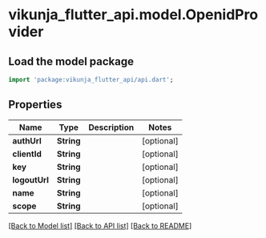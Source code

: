 # vikunja_flutter_api.model.OpenidProvider

## Load the model package
```dart
import 'package:vikunja_flutter_api/api.dart';
```

## Properties
Name | Type | Description | Notes
------------ | ------------- | ------------- | -------------
**authUrl** | **String** |  | [optional] 
**clientId** | **String** |  | [optional] 
**key** | **String** |  | [optional] 
**logoutUrl** | **String** |  | [optional] 
**name** | **String** |  | [optional] 
**scope** | **String** |  | [optional] 

[[Back to Model list]](../README.md#documentation-for-models) [[Back to API list]](../README.md#documentation-for-api-endpoints) [[Back to README]](../README.md)


